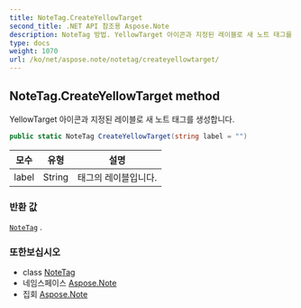 ```yaml
---
title: NoteTag.CreateYellowTarget
second_title: .NET API 참조용 Aspose.Note
description: NoteTag 방법. YellowTarget 아이콘과 지정된 레이블로 새 노트 태그를 생성합니다.
type: docs
weight: 1070
url: /ko/net/aspose.note/notetag/createyellowtarget/
---
```

## NoteTag.CreateYellowTarget method

YellowTarget 아이콘과 지정된 레이블로 새 노트 태그를 생성합니다.

```csharp
public static NoteTag CreateYellowTarget(string label = "")
```

| 모수 | 유형 | 설명 |
| --- | --- | --- |
| label | String | 태그의 레이블입니다. |

### 반환 값

[`NoteTag`](../) .

### 또한보십시오

* class [NoteTag](../)
* 네임스페이스 [Aspose.Note](../../notetag/)
* 집회 [Aspose.Note](../../../)


